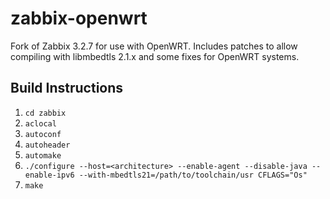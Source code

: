 # zabbix-openwrt

Fork of Zabbix 3.2.7 for use with OpenWRT. Includes patches to allow compiling with libmbedtls 2.1.x and some fixes for OpenWRT systems.

## Build Instructions ##

1. `cd zabbix`
2. `aclocal`
3. `autoconf`
4. `autoheader`
5. `automake`
6. `./configure --host=<architecture> --enable-agent --disable-java --enable-ipv6 --with-mbedtls21=/path/to/toolchain/usr CFLAGS="Os"`
7. `make`
